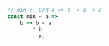 ```javascript
// min :: Ord a => a -> a -> a
const min = a =>
    b => b < a
        ? b
        : a;
```